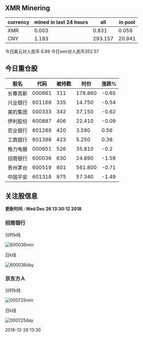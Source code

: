 ## XMR Minering

|currency|mined in last 24 hours|all|in pool|
|---|---|---|---|
|XMR|0.003|0.831|0.059|
|CNY|1.183|293.157|20.941|

今日美元对人民币 6.89	今日xmr对人民币352.57


## 今日重仓股 

|股名|代码|被持数|时价|涨跌%|
|---|---|---|---|---|
|长春高新|000661|311|178.860|-0.65|
|兴业银行|601166|335|14.750|-0.54|
|美的集团|000333|342|37.150|-0.62|
|伊利股份|600887|406|22.410|-0.09|
|农业银行|601288|420|3.580|0.56|
|工商银行|601398|423|5.250|0.38|
|格力电器|000651|526|35.810|-0.2|
|招商银行|600036|630|24.890|-1.58|
|贵州茅台|600519|801|561.800|-0.71|
|中国平安|601318|975|57.340|-1.49|

## 关注股信息
**更新时间 : Wed Dec 26 13:30:12 2018**
### 招商银行 
分时k线

![600036min](http://image.sinajs.cn/newchart/min/n/sh600036.gif)

日k线

![600036day](http://image.sinajs.cn/newchart/daily/n/sh600036.gif)

### 京东方Ａ 
分时k线

![000725min](http://image.sinajs.cn/newchart/min/n/sz000725.gif)

日k线

![000725day](http://image.sinajs.cn/newchart/daily/n/sz000725.gif)

2018-12-26 13:30